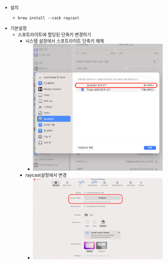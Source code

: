 - 설치
	- ```shell
	  brew install --cask raycast
	  ```
- 기본설정
	- 스포트라이트에 할당된 단축키 변경하기
		- 시스템 설정에서 스포트라이트 단축키 해제
			- ![image.png](../assets/image_1713943450556_0.png)
		- raycast설정에서 변경
			- ![image.png](../assets/image_1713943530352_0.png)